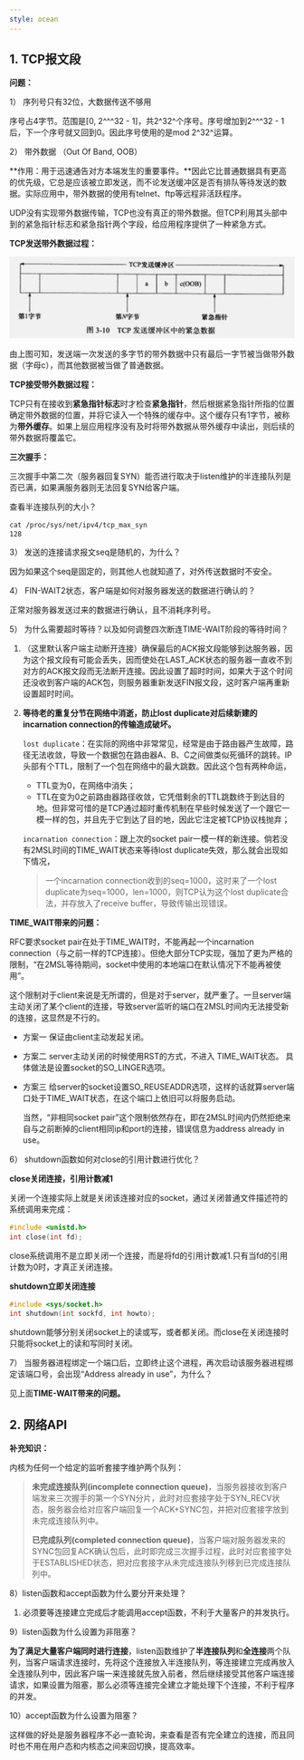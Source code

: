 ```yaml
---
style: ocean
---
```

## 1. TCP报文段

   **问题：**

   1） 序列号只有32位，大数据传送不够用

序号占4字节。范围是[0, 2^^^32 - 1]，共2^32^个序号。序号增加到2^^^32 - 1后，下一个序号就又回到0。因此序号使用的是mod 2^32^运算。

   2） 带外数据 （Out Of Band, OOB）

**作用：用于迅速通告对方本端发生的重要事件。**因此它比普通数据具有更高的优先级，它总是应该被立即发送，而不论发送缓冲区是否有排队等待发送的数据。实际应用中，带外数据的使用有telnet、ftp等远程非活跃程序。

UDP没有实现带外数据传输，TCP也没有真正的带外数据。但TCP利用其头部中到的紧急指针标志和紧急指针两个字段，给应用程序提供了一种紧急方式。

**TCP发送带外数据过程：**

![TCP发送紧急数据](./Res/TCP发送紧急数据.JPG)

由上图可知，发送端一次发送的多字节的带外数据中只有最后一字节被当做带外数据（字母c），而其他数据被当做了普通数据。

**TCP接受带外数据过程：**

TCP只有在接收到**紧急指针标志**时才检查**紧急指针**，然后根据紧急指针所指的位置确定带外数据的位置，并将它读入一个特殊的缓存中。这个缓存只有1字节，被称为**带外缓存**。如果上层应用程序没有及时将带外数据从带外缓存中读出，则后续的带外数据将覆盖它。

**三次握手：**

三次握手中第二次（服务器回复SYN）能否进行取决于listen维护的半连接队列是否已满，如果满服务器则无法回复SYN给客户端。

查看半连接队列的大小？

```shell
cat /proc/sys/net/ipv4/tcp_max_syn
128
```

3） 发送的连接请求报文seq是随机的，为什么？

因为如果这个seq是固定的，则其他人也就知道了，对外传送数据时不安全。

4） FIN-WAIT2状态，客户端是如何对服务器发送的数据进行确认的？

正常对服务器发送过来的数据进行确认，且不消耗序列号。

5） 为什么需要超时等待？以及如何调整四次断连TIME-WAIT阶段的等待时间？

1. （这里默认客户端主动断开连接）确保最后的ACK报文段能够到达服务器，因为这个报文段有可能会丢失，因而使处在LAST_ACK状态的服务器一直收不到对方的ACK报文段而无法断开连接。因此设置了超时时间，如果大于这个时间还没收到客户端的ACK包，则服务器重新发送FIN报文段，这时客户端再重新设置超时时间。

2. **等待老的重复分节在网络中消逝，防止lost duplicate对后续新建的incarnation connection的传输造成破坏。**

   `lost duplicate`：在实际的网络中非常常见，经常是由于路由器产生故障，路径无法收敛，导致一个数据包在路由器A、B、C之间做类似死循环的跳转。IP头部有个TTL，限制了一个包在网络中的最大跳数。因此这个包有两种命运，

   - TTL变为0，在网络中消失；
   - TTL在变为0之前路由器路径收敛，它凭借剩余的TTL跳数终于到达目的地。但非常可惜的是TCP通过超时重传机制在早些时候发送了一个跟它一模一样的包，并且先于它到达了目的地，因此它注定被TCP协议栈抛弃；

   `incarnation connection`：跟上次的socket pair一模一样的新连接。倘若没有2MSL时间的TIME_WAIT状态来等待lost duplicate失效，那么就会出现如下情况，

   > 一个incarnation connection收到的seq=1000，这时来了一个lost duplicate为seq=1000，len=1000，则TCP认为这个lost duplicate合法，并存放入了receive buffer，导致传输出现错误。

**TIME_WAIT带来的问题：**

RFC要求socket pair在处于TIME_WAIT时，不能再起一个incarnation connection（与之前一样的TCP连接）。但绝大部分TCP实现，强加了更为严格的限制，“在2MSL等待期间，socket中使用的本地端口在默认情况下不能再被使用”。

这个限制对于client来说是无所谓的，但是对于server，就严重了。一旦server端主动关闭了某个client的连接，导致server监听的端口在2MSL时间内无法接受新的连接，这显然是不行的。

- 方案一 
  保证由client主动发起关闭。

- 方案二 
  server主动关闭的时候使用RST的方式，不进入 TIME_WAIT状态。 
  具体做法是设置socket的SO_LINGER选项。

- 方案三 
  给server的socket设置SO_REUSEADDR选项，这样的话就算server端口处于TIME_WAIT状态，在这个端口上依旧可以将服务启动。

  当然，“非相同socket pair”这个限制依然存在，即在2MSL时间内仍然拒绝来自与之前断掉的client相同ip和port的连接，错误信息为address already in use。

6） shutdown函数如何对close的引用计数进行优化？

**close关闭连接，引用计数减1**

关闭一个连接实际上就是关闭该连接对应的socket，通过关闭普通文件描述符的系统调用来完成：

```c
#include <unistd.h>
int close(int fd);
```

close系统调用不是立即关闭一个连接，而是将fd的引用计数减1.只有当fd的引用计数为0时，才真正关闭连接。

**shutdown立即关闭连接**

```c
#include <sys/socket.h>
int shutdown(int sockfd, int howto);
```

shutdown能够分别关闭socket上的读或写，或者都关闭。而close在关闭连接时只能将socket上的读和写同时关闭。

7） 当服务器进程绑定一个端口后，立即终止这个进程，再次启动该服务器进程绑定该端口号，会出现“Address already in use”，为什么？

见上面**TIME-WAIT带来的问题。**

## 2. 网络API

**补充知识：**

 内核为任何一个给定的监听套接字维护两个队列：

>**未完成连接队列(incomplete connection queue)**，当服务器接收到客户端发来三次握手的第一个SYN分片，此时对应套接字处于SYN_RECV状态，服务器会给对应客户端回复一个ACK+SYNC包，并把对应套接字放到未完成连接队列中。
>
>**已完成队列(completed connection queue)**，当客户端对服务器发来的SYNC包回复ACK确认包后，此时即完成三次握手过程，此时对应套接字处于ESTABLISHED状态，把对应套接字从未完成连接队列移到已完成连接队列中。

8）listen函数和accept函数为什么要分开来处理？

1. 必须要等连接建立完成后才能调用accept函数，不利于大量客户的并发执行。

9）listen函数为什么设置为非阻塞？

**为了满足大量客户端同时进行连接**，listen函数维护了**半连接队列**和**全连接**两个队列，当客户端请求连接时，先将这个连接放入半连接队列，等连接建立完成再放入全连接队列中，因此客户端一来连接就先放入前者，然后继续接受其他客户端连接请求，如果设置为阻塞，那么必须等连接完全建立才能处理下个连接，不利于程序的并发。

10）accept函数为什么设置为阻塞？

这样做的好处是服务器程序不必一直轮询，来查看是否有完全建立的连接，而且同时也不用在用户态和内核态之间来回切换，提高效率。

